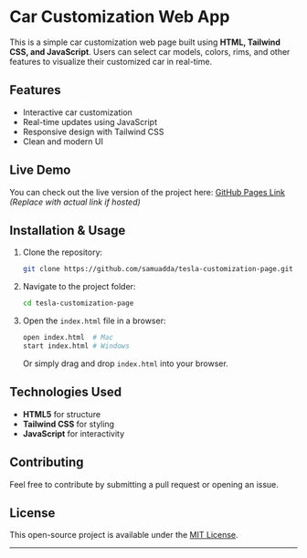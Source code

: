 # Car Customization Web App

This is a simple car customization web page built using **HTML, Tailwind CSS, and JavaScript**. Users can select car models, colors, rims, and other features to visualize their customized car in real-time.

## Features
- Interactive car customization
- Real-time updates using JavaScript
- Responsive design with Tailwind CSS
- Clean and modern UI

## Live Demo
You can check out the live version of the project here: [GitHub Pages Link]([#](https://samuadda.github.io/tesla-customization-page/)) *(Replace with actual link if hosted)*

## Installation & Usage

1. Clone the repository:
   ```sh
   git clone https://github.com/samuadda/tesla-customization-page.git
   ```
2. Navigate to the project folder:
   ```sh
   cd tesla-customization-page
   ```
3. Open the `index.html` file in a browser:
   ```sh
   open index.html  # Mac
   start index.html # Windows
   ```
   Or simply drag and drop `index.html` into your browser.

## Technologies Used
- **HTML5** for structure
- **Tailwind CSS** for styling
- **JavaScript** for interactivity

## Contributing
Feel free to contribute by submitting a pull request or opening an issue.

## License
This open-source project is available under the [MIT License](https://opensource.org/license/mit).

---


